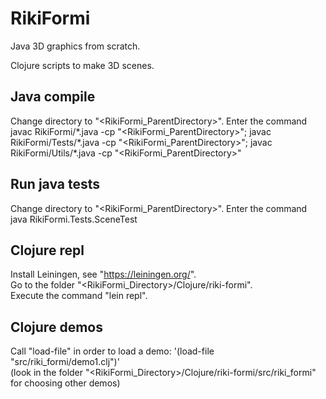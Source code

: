 # RikiFormi

Java 3D graphics from scratch.

Clojure scripts to make 3D scenes.


## Java compile
Change directory to "<RikiFormi_ParentDirectory>".
Enter the command  
  javac RikiFormi/\*.java -cp "<RikiFormi_ParentDirectory>"; javac RikiFormi/Tests/\*.java -cp "<RikiFormi_ParentDirectory>"; javac RikiFormi/Utils/\*.java -cp "<RikiFormi_ParentDirectory>"


## Run java tests
Change directory to "<RikiFormi_ParentDirectory>".
Enter the command  
  java RikiFormi.Tests.SceneTest


## Clojure repl
Install Leiningen, see "https://leiningen.org/".  
Go to the folder "<RikiFormi_Directory>/Clojure/riki-formi".  
Execute the command "lein repl".


## Clojure demos
Call "load-file" in order to load a demo: '(load-file "src/riki_formi/demo1.clj")'  
(look in the folder "<RikiFormi_Directory>/Clojure/riki-formi/src/riki_formi" for choosing other demos)



